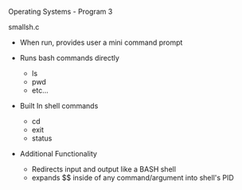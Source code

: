 Operating Systems - Program 3

smallsh.c
 - When run, provides user a mini command prompt
 - Runs bash commands directly
   - ls
   - pwd
   - etc...
 - Built In shell commands
   - cd
   - exit
   - status

 - Additional Functionality
   - Redirects input and output like a BASH shell
   - expands $$ inside of any command/argument into shell's PID
